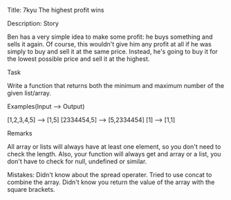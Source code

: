 Title: 7kyu The highest profit wins

Description: Story

Ben has a very simple idea to make some profit: he buys something and sells it again. Of course, this wouldn't give him any profit at all if he was simply to buy and sell it at the same price. Instead, he's going to buy it for the lowest possible price and sell it at the highest.

Task

Write a function that returns both the minimum and maximum number of the given list/array.

Examples(Input --> Output)

[1,2,3,4,5] --> [1,5]
[2334454,5] --> [5,2334454]
[1]         --> [1,1]

Remarks

All array or lists will always have at least one element, so you don't need to check the length. Also, your function will always get and array or a list, you don't have to check for null, undefined or similar.


Mistakes: Didn't know about the spread operater. Tried to use concat to combine the array. Didn't know you return the value of the array with the square brackets.
